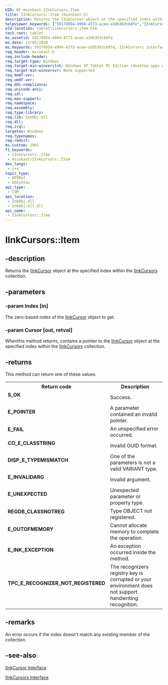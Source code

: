 ```yaml
---
UID: NF:msinkaut.IInkCursors.Item
title: IInkCursors::Item (msinkaut.h)
description: Returns the IInkCursor object at the specified index within the IInkCursors collection.
helpviewer_keywords: ["59174954-4994-4773-acee-a3db363cb8fe","IInkCursors interface [Tablet PC]","Item method","IInkCursors.Item","IInkCursors::Item","Item","Item method [Tablet PC]","Item method [Tablet PC]","IInkCursors interface","msinkaut/IInkCursors::Item","tablet.iinkcursors_item"]
old-location: tablet\iinkcursors_item.htm
tech.root: tablet
ms.assetid: 59174954-4994-4773-acee-a3db363cb8fe
ms.date: 12/05/2018
ms.keywords: 59174954-4994-4773-acee-a3db363cb8fe, IInkCursors interface [Tablet PC],Item method, IInkCursors.Item, IInkCursors::Item, Item, Item method [Tablet PC], Item method [Tablet PC],IInkCursors interface, msinkaut/IInkCursors::Item, tablet.iinkcursors_item
req.header: msinkaut.h
req.include-header: 
req.target-type: Windows
req.target-min-winverclnt: Windows XP Tablet PC Edition [desktop apps only]
req.target-min-winversvr: None supported
req.kmdf-ver: 
req.umdf-ver: 
req.ddi-compliance: 
req.unicode-ansi: 
req.idl: 
req.max-support: 
req.namespace: 
req.assembly: 
req.type-library: 
req.lib: InkObj.dll
req.dll: 
req.irql: 
targetos: Windows
req.typenames: 
req.redist: 
ms.custom: 19H1
f1_keywords:
 - IInkCursors::Item
 - msinkaut/IInkCursors::Item
dev_langs:
 - c++
topic_type:
 - APIRef
 - kbSyntax
api_type:
 - COM
api_location:
 - InkObj.dll
 - InkObj.dll.dll
api_name:
 - IInkCursors::Item
---
```


# IInkCursors::Item


## -description

Returns the <a href="/windows/desktop/api/msinkaut/nn-msinkaut-iinkcursor">IInkCursor</a> object at the specified index within the <a href="/windows/desktop/api/msinkaut/nn-msinkaut-iinkcursors">IInkCursors</a> collection.

## -parameters

### -param Index [in]

The zero-based index of the <a href="/windows/desktop/api/msinkaut/nn-msinkaut-iinkcursor">IInkCursor</a> object to get.

### -param Cursor [out, retval]

Whenthis method returns, contains a pointer to the <a href="/windows/desktop/api/msinkaut/nn-msinkaut-iinkcursor">IInkCursor</a> object at the specified index within the <a href="/windows/desktop/api/msinkaut/nn-msinkaut-iinkcursors">IInkCursors</a> collection.

## -returns

This method can return one of these values.

<table>
<tr>
<th>Return code</th>
<th>Description</th>
</tr>
<tr>
<td width="40%">
<dl>
<dt><b>S_OK</b></dt>
</dl>
</td>
<td width="60%">
Success.

</td>
</tr>
<tr>
<td width="40%">
<dl>
<dt><b>E_POINTER</b></dt>
</dl>
</td>
<td width="60%">
A parameter contained an invalid pointer.

</td>
</tr>
<tr>
<td width="40%">
<dl>
<dt><b>E_FAIL</b></dt>
</dl>
</td>
<td width="60%">
An unspecified error occurred.

</td>
</tr>
<tr>
<td width="40%">
<dl>
<dt><b>CO_E_CLASSTRING</b></dt>
</dl>
</td>
<td width="60%">
Invalid GUID format.

</td>
</tr>
<tr>
<td width="40%">
<dl>
<dt><b>DISP_E_TYPEMISMATCH</b></dt>
</dl>
</td>
<td width="60%">
One of the parameters is not a valid VARIANT type.

</td>
</tr>
<tr>
<td width="40%">
<dl>
<dt><b>E_INVALIDARG</b></dt>
</dl>
</td>
<td width="60%">
Invalid argument.

</td>
</tr>
<tr>
<td width="40%">
<dl>
<dt><b>E_UNEXPECTED</b></dt>
</dl>
</td>
<td width="60%">
Unexpected parameter or property type.

</td>
</tr>
<tr>
<td width="40%">
<dl>
<dt><b>REGDB_CLASSNOTREG</b></dt>
</dl>
</td>
<td width="60%">
Type OBJECT not registered.

</td>
</tr>
<tr>
<td width="40%">
<dl>
<dt><b>E_OUTOFMEMORY</b></dt>
</dl>
</td>
<td width="60%">
Cannot allocate memory to complete the operation.

</td>
</tr>
<tr>
<td width="40%">
<dl>
<dt><b>E_INK_EXCEPTION</b></dt>
</dl>
</td>
<td width="60%">
An exception occurred inside the method.

</td>
</tr>
<tr>
<td width="40%">
<dl>
<dt><b>TPC_E_RECOGNIZER_NOT_REGISTERED</b></dt>
</dl>
</td>
<td width="60%">
The recognizers registry key is corrupted or your environment does not support handwriting recognition.

</td>
</tr>
</table>

## -remarks

An error occurs if the index doesn't match any existing member of the collection.

## -see-also

<a href="/windows/desktop/api/msinkaut/nn-msinkaut-iinkcursor">IInkCursor Interface</a>



<a href="/windows/desktop/api/msinkaut/nn-msinkaut-iinkcursors">IInkCursors Interface</a>

